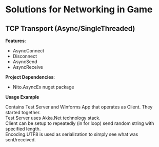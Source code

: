 # Solutions for Networking in Game
## TCP Transport (Async/SingleThreaded)
**Features**:
* AsyncConnect
* Disconnect
* AsyncSend
* AsyncReceive

**Project Dependencies**:
* Nito.AsyncEx nuget package

**Usage Example** 

Contains Test Server and Winforms App that operates as Client. They started together.  
Test Server uses Akka.Net technology stack.  
Client can be setup to repeatedly (in for loop) send random string with specified length.  
Encoding.UTF8 is used as serialization to simply see what was sent/received.

